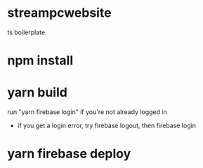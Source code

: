 # streampcwebsite

ts boilerplate

# npm install
# yarn build
run "yarn firebase login" if you're not already logged in
- if you get a login error, try firebase logout, then firebase login
# yarn firebase deploy
